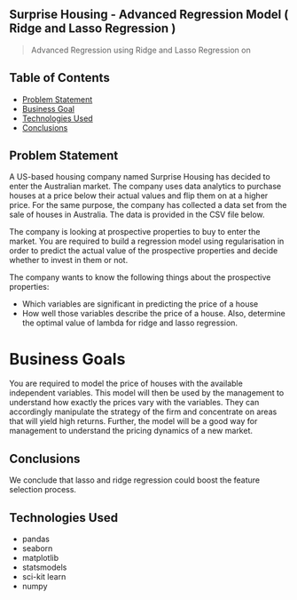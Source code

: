 ## Surprise Housing - Advanced Regression Model ( Ridge and Lasso Regression )
> Advanced Regression using Ridge and Lasso Regression on 


## Table of Contents
* [Problem Statement](#problem-statement)
* [Business Goal](#business-goal)
* [Technologies Used](#technologies-used)
* [Conclusions](#conclusions)

## **Problem Statement**

A US-based housing company named Surprise Housing has decided to enter the Australian market. The company uses data analytics to purchase houses at a price below their actual values and flip them on at a higher price. For the same purpose, the company has collected a data set from the sale of houses in Australia. The data is provided in the CSV file below.

The company is looking at prospective properties to buy to enter the market. You are required to build a regression model using regularisation in order to predict the actual value of the prospective properties and decide whether to invest in them or not.

The company wants to know the following things about the prospective properties:

- Which variables are significant in predicting the price of a house
- How well those variables describe the price of a house. Also, determine the optimal value of lambda for ridge and lasso regression.
# Business Goals
You are required to model the price of houses with the available independent variables. This model will then be used by the management to understand how exactly the prices vary with the variables. They can accordingly manipulate the strategy of the firm and concentrate on areas that will yield high returns. Further, the model will be a good way for management to understand the pricing dynamics of a new market.


## Conclusions


 We conclude that lasso and ridge regression could boost the feature selection process.



## Technologies Used
- pandas
- seaborn
- matplotlib
- statsmodels
- sci-kit learn
- numpy

<!-- As the libraries versions keep on changing, it is recommended to mention the version of library used in this project -->

